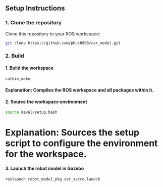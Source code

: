 ## Setup Instructions

### 1. Clone the repository

Clone this repository to your ROS workspace:

```bash
git clone https://github.com/phuc0908/car_model.git
```

### 2. Build
#### 1. Build the workspace
```bash
catkin_make
```
#### Explanation: Compiles the ROS workspace and all packages within it.

#### 2. Source the workspace environment
```bash
source devel/setup.bash
```
# Explanation: Sources the setup script to configure the environment for the workspace.

#### 3. Launch the robot model in Gazebo
```bash
roslaunch robot_model_pkg car_xacro.launch
```
